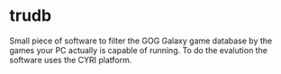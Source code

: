# trudb
Small piece of software to filter the GOG Galaxy game database by the games your PC actually is capable of running. To do the evalution the software uses the CYRI platform.
